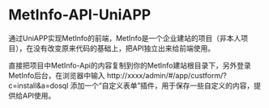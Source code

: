 # MetInfo-API-UniAPP
通过UniAPP实现MetInfo的前端，MetInfo是一个企业建站的项目（非本人项目），在没有改变原来代码的基础上，把API独立出来给前端使用。

直接把项目中MetInfo-Api的内容复制到你的MetInfo建站根目录下，另外登录MetInfo后台，在浏览器中输入
http://xxxx/admin/#/app/custform/?c=install&a=dosql
添加一个“自定义表单”插件，用于保存一些自定义的内容，提供给API使用。
